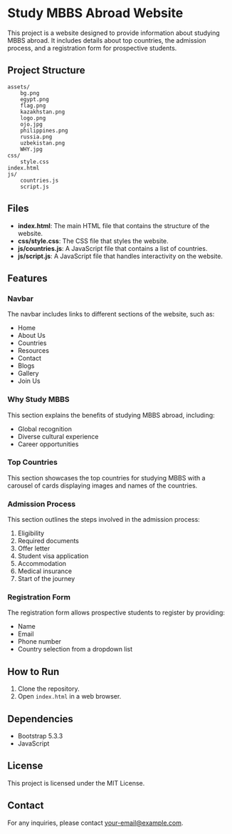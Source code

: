 # Study MBBS Abroad Website

This project is a website designed to provide information about studying MBBS abroad. It includes details about top countries, the admission process, and a registration form for prospective students.

## Project Structure
```
assets/
    bg.png
    egypt.png
    flag.png
    kazakhstan.png
    logo.png
    ojo.jpg
    philippines.png
    russia.png
    uzbekistan.png
    WHY.jpg
css/
    style.css
index.html
js/
    countries.js
    script.js
```

## Files
- **index.html**: The main HTML file that contains the structure of the website.
- **css/style.css**: The CSS file that styles the website.
- **js/countries.js**: A JavaScript file that contains a list of countries.
- **js/script.js**: A JavaScript file that handles interactivity on the website.

## Features

### Navbar
The navbar includes links to different sections of the website, such as:
- Home
- About Us
- Countries
- Resources
- Contact
- Blogs
- Gallery
- Join Us

### Why Study MBBS
This section explains the benefits of studying MBBS abroad, including:
- Global recognition
- Diverse cultural experience
- Career opportunities

### Top Countries
This section showcases the top countries for studying MBBS with a carousel of cards displaying images and names of the countries.

### Admission Process
This section outlines the steps involved in the admission process:
1. Eligibility
2. Required documents
3. Offer letter
4. Student visa application
5. Accommodation
6. Medical insurance
7. Start of the journey

### Registration Form
The registration form allows prospective students to register by providing:
- Name
- Email
- Phone number
- Country selection from a dropdown list

## How to Run
1. Clone the repository.
2. Open `index.html` in a web browser.

## Dependencies
- Bootstrap 5.3.3
- JavaScript

## License
This project is licensed under the MIT License.

## Contact
For any inquiries, please contact [your-email@example.com](mailto:your-email@example.com).

